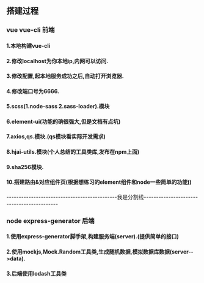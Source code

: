 ##  搭建过程


###    vue   vue-cli   前端

####   1.本地构建vue-cli

####   2.修改localhost为你本地ip,内网可以访问.

####   3.修改配置,起本地服务成功之后,自动打开浏览器.

####   4.修改端口号为6666.

####  5.scss(1.node-sass 2.sass-loader).模块

####   6.element-ui(功能的确很强大,但是文档有点坑)

####   7.axios,qs.模块.(qs模块看实际开发需求)

####   8.hjai-utils.模块(个人总结的工具类库,发布在npm上面)

####   9.sha256模块.

####   10.搭建路由&对应组件页(根据想练习的element组件和node一些简单的功能))

---------------------------------------------我是分割线-------------------------------------------

###     node  express-generator 后端

####   1.使用express-generator脚手架,构建服务端(server).(提供简单的接口)

####   2.使用mockjs,Mock.Random工具类,生成随机数据,模拟数据库数据(server-->data).

####   3.后端使用lodash工具类







